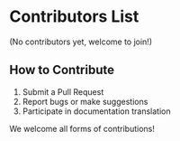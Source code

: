 # Contributors List

(No contributors yet, welcome to join!)

## How to Contribute

1. Submit a Pull Request
2. Report bugs or make suggestions
3. Participate in documentation translation

We welcome all forms of contributions!